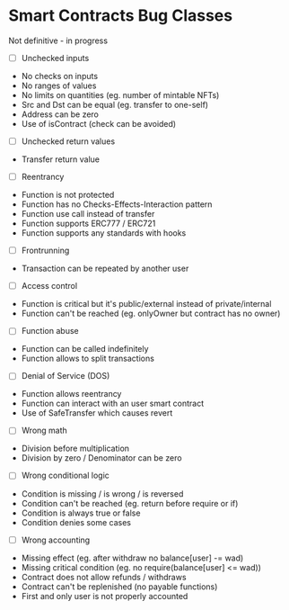 # Smart Contracts Bug Classes
Not definitive - in progress

- [ ] Unchecked inputs
- No checks on inputs
- No ranges of values
- No limits on quantities (eg. number of mintable NFTs)
- Src and Dst can be equal (eg. transfer to one-self)
- Address can be zero
- Use of isContract (check can be avoided) 

- [ ] Unchecked return values
- Transfer return value

- [ ] Reentrancy
- Function is not protected
- Function has no Checks-Effects-Interaction pattern
- Function use call instead of transfer
- Function supports ERC777 / ERC721
- Function supports any standards with hooks

- [ ] Frontrunning
- Transaction can be repeated by another user

- [ ] Access control
- Function is critical but it's public/external instead of private/internal
- Function can't be reached (eg. onlyOwner but contract has no owner)

- [ ] Function abuse
- Function can be called indefinitely
- Function allows to split transactions

- [ ] Denial of Service (DOS)
- Function allows reentrancy
- Function can interact with an user smart contract
- Use of SafeTransfer which causes revert

- [ ] Wrong math
- Division before multiplication
- Division by zero / Denominator can be zero

- [ ] Wrong conditional logic
- Condition is missing / is wrong / is reversed
- Condition can't be reached (eg. return before require or if)
- Condition is always true or false
- Condition denies some cases

- [ ] Wrong accounting
- Missing effect (eg. after withdraw no balance[user] -= wad)
- Missing critical condition (eg. no require(balance[user] <= wad))
- Contract does not allow refunds / withdraws
- Contract can't be replenished (no payable functions)
- First and only user is not properly accounted
